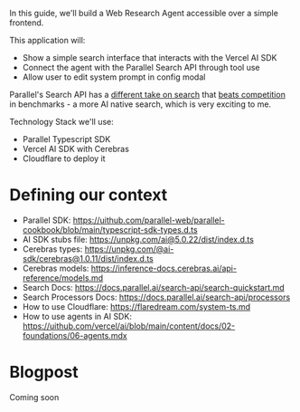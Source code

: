 In this guide, we'll build a Web Research Agent accessible over a simple frontend.

This application will:

- Show a simple search interface that interacts with the Vercel AI SDK
- Connect the agent with the Parallel Search API through tool use
- Allow user to edit system prompt in config modal

Parallel's Search API has a [different take on search](https://parallel.ai/blog/parallel-search-api) that [beats competition](https://parallel.ai/blog/search-api-benchmark) in benchmarks - a more AI native search, which is very exciting to me.

Technology Stack we'll use:

- Parallel Typescript SDK
- Vercel AI SDK with Cerebras
- Cloudflare to deploy it

# Defining our context

- Parallel SDK: https://uithub.com/parallel-web/parallel-cookbook/blob/main/typescript-sdk-types.d.ts
- AI SDK stubs file: https://unpkg.com/ai@5.0.22/dist/index.d.ts
- Cerebras types: https://unpkg.com/@ai-sdk/cerebras@1.0.11/dist/index.d.ts
- Cerebras models: https://inference-docs.cerebras.ai/api-reference/models.md
- Search Docs: https://docs.parallel.ai/search-api/search-quickstart.md
- Search Processors Docs: https://docs.parallel.ai/search-api/processors
- How to use Cloudflare: https://flaredream.com/system-ts.md
- How to use agents in AI SDK: https://uithub.com/vercel/ai/blob/main/content/docs/02-foundations/06-agents.mdx

# Blogpost

Coming soon
